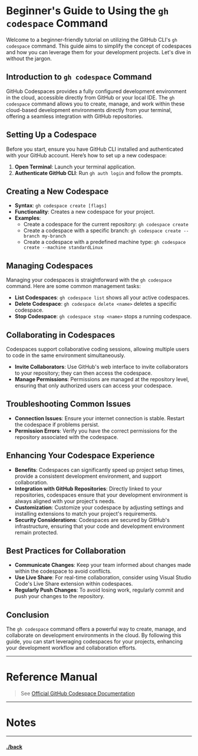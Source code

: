 # Beginner's Guide to Using the `gh codespace` Command

Welcome to a beginner-friendly tutorial on utilizing the GitHub CLI's `gh codespace` command. This guide aims to simplify the concept of codespaces and how you can leverage them for your development projects. Let's dive in without the jargon.

## Introduction to `gh codespace` Command

GitHub Codespaces provides a fully configured development environment in the cloud, accessible directly from GitHub or your local IDE. The `gh codespace` command allows you to create, manage, and work within these cloud-based development environments directly from your terminal, offering a seamless integration with GitHub repositories.

## Setting Up a Codespace

Before you start, ensure you have GitHub CLI installed and authenticated with your GitHub account. Here’s how to set up a new codespace:

1. **Open Terminal**: Launch your terminal application.
2. **Authenticate GitHub CLI**: Run `gh auth login` and follow the prompts.

## Creating a New Codespace

- **Syntax**: `gh codespace create [flags]`
- **Functionality**: Creates a new codespace for your project.
- **Examples**:
  - Create a codespace for the current repository: `gh codespace create`
  - Create a codespace with a specific branch: `gh codespace create --branch my-branch`
  - Create a codespace with a predefined machine type: `gh codespace create --machine standardLinux`

## Managing Codespaces

Managing your codespaces is straightforward with the `gh codespace` command. Here are some common management tasks:

- **List Codespaces**: `gh codespace list` shows all your active codespaces.
- **Delete Codespace**: `gh codespace delete <name>` deletes a specific codespace.
- **Stop Codespace**: `gh codespace stop <name>` stops a running codespace.

## Collaborating in Codespaces

Codespaces support collaborative coding sessions, allowing multiple users to code in the same environment simultaneously.

- **Invite Collaborators**: Use GitHub's web interface to invite collaborators to your repository; they can then access the codespace.
- **Manage Permissions**: Permissions are managed at the repository level, ensuring that only authorized users can access your codespace.

## Troubleshooting Common Issues

- **Connection Issues**: Ensure your internet connection is stable. Restart the codespace if problems persist.
- **Permission Errors**: Verify you have the correct permissions for the repository associated with the codespace.

## Enhancing Your Codespace Experience

- **Benefits**: Codespaces can significantly speed up project setup times, provide a consistent development environment, and support collaboration.
- **Integration with GitHub Repositories**: Directly linked to your repositories, codespaces ensure that your development environment is always aligned with your project's needs.
- **Customization**: Customize your codespace by adjusting settings and installing extensions to match your project's requirements.
- **Security Considerations**: Codespaces are secured by GitHub's infrastructure, ensuring that your code and development environment remain protected.

## Best Practices for Collaboration

- **Communicate Changes**: Keep your team informed about changes made within the codespace to avoid conflicts.
- **Use Live Share**: For real-time collaboration, consider using Visual Studio Code's Live Share extension within codespaces.
- **Regularly Push Changes**: To avoid losing work, regularly commit and push your changes to the repository.

## Conclusion

The `gh codespace` command offers a powerful way to create, manage, and collaborate on development environments in the cloud. By following this guide, you can start leveraging codespaces for your projects, enhancing your development workflow and collaboration efforts.





---
# Reference Manual
> See [Official GitHub Codespace Documentation](https://docs.github.com/en/codespaces/overview)


--- 
# Notes


---

#### [./back](./README.md)
